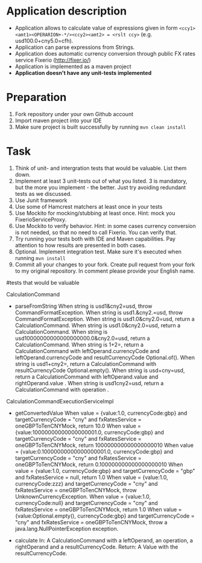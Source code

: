 # Application description
- Application allows to calculate value of expressions given in form `<ccy1><amt1><OPERARION+-*/><ccy2><amt2> = <rslt ccy>` (e.g. usd100.0+cny5.0=cfh). 
- Application can parse expressions from Strings.
- Application does automatic currency conversion through public FX rates service Fixerio (http://fixer.io/)
- Application is implemented as a maven project
- **Application doesn't have any unit-tests implemented**

# Preparation
1. Fork repository under your own Github account
1. Import maven project into your IDE
1. Make sure project is built successfully by running `mvn clean install`

# Task
1. Think of unit- and intergration tests that would be valuable. List them down.
1. Implement at least 3 unit-tests out of what you listed. 3 is mandatory, but the more you implement - the better. Just try avoiding redundant tests as we discussed.
  1. Use Junit framework
  1. Use some of Hamcrest matchers at least once in your tests
  1. Use Mockito for mocking/stubbing at least once. Hint: mock you FixerioServiceProxy.
  1. Use Mockito to verify behavior. Hint: in some cases currency conversion is not needed, so that no need to call Fixerio. You can verify that.
1. Try running your tests both with IDE and Maven capabilities. Pay attention to how results are presented in both cases.
1. Optional. Implement integration test. Make sure it's executed when running `mvn install`
1. Commit all your changes to your fork. Create pull request from your fork to my original repository. In comment please provide your English name.


#tests that would be valuable

CalculationCommand

- parseFromString
When string is usd1&cny2=usd, throw CommandFormatException.
When string is usd1.&cny2.=usd, throw CommandFormatException.
When string is usd1.0&cny2.0=usd, return a CalculationCommand.
When string is usd1.0&cny2.0=usd, return a CalculationCommand.
When string is usd10000000000000000000.0&cny2.0=usd, return a CalculationCommand.
When string is <leftCurrency>1+<rightCurrency>2=<resultCurrency>, return a CalculationCommand with leftOperand.currencyCode <leftCurrency> and leftOperand.currencyCode <rightCurrency> and resultCurrencyCode Optional.of(<resultCurrency>).
When string is usd1+cny2=, return a CalculationCommand with resultCurrencyCode Optional.empty().
When string is usd<leftValue>+cny<rightValue>=usd, return a CalculationCommand with leftOperand.value <leftValue> and rightOperand.value <rightValue>.
When string is usd1<Operation>cny2=usd, return a CalculationCommand with operation <Operation>.

CalculationCommandExecutionServiceImpl

- getConvertedValue
When value = {value:1.0, currencyCode:gbp} and targetCurrencyCode = "cny" and fxRatesService = oneGBPToTenCNYMock, return 10.0
When value = {value:10000000000000000001.0, currencyCode:gbp} and targetCurrencyCode = "cny" and fxRatesService = oneGBPToTenCNYMock, return 100000000000000000010
When value = {value:0.10000000000000000001.0, currencyCode:gbp} and targetCurrencyCode = "cny" and fxRatesService = oneGBPToTenCNYMock, return 0.100000000000000000010
When value = {value:1.0, currencyCode:gbp} and targetCurrencyCode = "gbp" and fxRatesService = null, return 1.0
When value = {value:1.0, currencyCode:zzz} and targetCurrencyCode = "cny" and fxRatesService = oneGBPToTenCNYMock, throw UnknownCurrencyException.
When value = {value:1.0, currencyCode:null} and targetCurrencyCode = "cny" and fxRatesService = oneGBPToTenCNYMock, return 1.0
When value = {value:Optional.empty(), currencyCode:gbp} and targetCurrencyCode = "cny" and fxRatesService = oneGBPToTenCNYMock, throw a java.lang.NullPointerException exception.

- calculate
In: A CalculationCommand with a leftOperand, an operation, a rightOperand and a resultCurrencyCode.
Return: A Value with the resultCurrencyCode.









